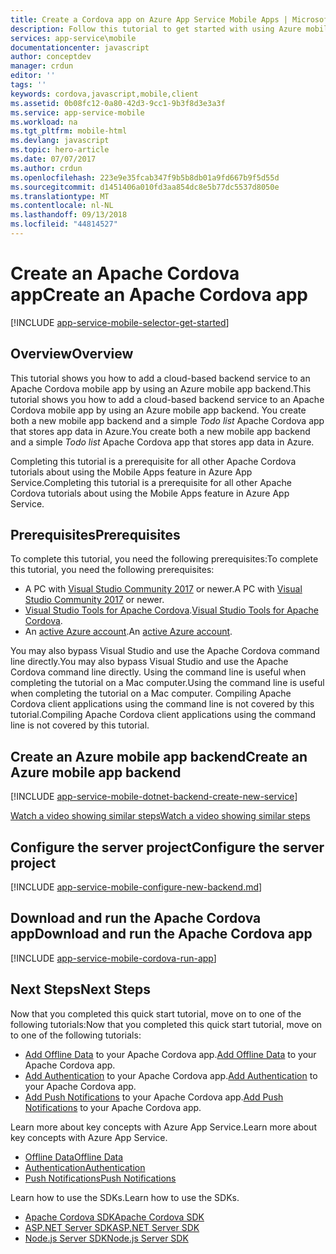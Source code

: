 ```yaml
---
title: Create a Cordova app on Azure App Service Mobile Apps | Microsoft Docs
description: Follow this tutorial to get started with using Azure mobile app backends for Apache Cordova development
services: app-service\mobile
documentationcenter: javascript
author: conceptdev
manager: crdun
editor: ''
tags: ''
keywords: cordova,javascript,mobile,client
ms.assetid: 0b08fc12-0a80-42d3-9cc1-9b3f8d3e3a3f
ms.service: app-service-mobile
ms.workload: na
ms.tgt_pltfrm: mobile-html
ms.devlang: javascript
ms.topic: hero-article
ms.date: 07/07/2017
ms.author: crdun
ms.openlocfilehash: 223e9e35fcab347f9b5b8db01a9fd667b9f5d55d
ms.sourcegitcommit: d1451406a010fd3aa854dc8e5b77dc5537d8050e
ms.translationtype: MT
ms.contentlocale: nl-NL
ms.lasthandoff: 09/13/2018
ms.locfileid: "44814527"
---
```

# <a name="create-an-apache-cordova-app"></a><span data-ttu-id="28e35-104">Create an Apache Cordova app</span><span class="sxs-lookup"><span data-stu-id="28e35-104">Create an Apache Cordova app</span></span>
[!INCLUDE [app-service-mobile-selector-get-started](../../includes/app-service-mobile-selector-get-started.md)]

## <a name="overview"></a><span data-ttu-id="28e35-105">Overview</span><span class="sxs-lookup"><span data-stu-id="28e35-105">Overview</span></span>
<span data-ttu-id="28e35-106">This tutorial shows you how to add a cloud-based backend service to an Apache Cordova mobile app by using an Azure mobile app backend.</span><span class="sxs-lookup"><span data-stu-id="28e35-106">This tutorial shows you how to add a cloud-based backend service to an Apache Cordova mobile app by using an Azure mobile app backend.</span></span>  <span data-ttu-id="28e35-107">You create both a new mobile app backend and a simple *Todo list* Apache Cordova app that stores app data in Azure.</span><span class="sxs-lookup"><span data-stu-id="28e35-107">You create both a new mobile app backend and a simple *Todo list* Apache Cordova app that stores app data in Azure.</span></span>

<span data-ttu-id="28e35-108">Completing this tutorial is a prerequisite for all other Apache Cordova tutorials about using the Mobile Apps feature in Azure App Service.</span><span class="sxs-lookup"><span data-stu-id="28e35-108">Completing this tutorial is a prerequisite for all other Apache Cordova tutorials about using the Mobile Apps feature in Azure App Service.</span></span>

## <a name="prerequisites"></a><span data-ttu-id="28e35-109">Prerequisites</span><span class="sxs-lookup"><span data-stu-id="28e35-109">Prerequisites</span></span>
<span data-ttu-id="28e35-110">To complete this tutorial, you need the following prerequisites:</span><span class="sxs-lookup"><span data-stu-id="28e35-110">To complete this tutorial, you need the following prerequisites:</span></span>

* <span data-ttu-id="28e35-111">A PC with [Visual Studio Community 2017] or newer.</span><span class="sxs-lookup"><span data-stu-id="28e35-111">A PC with [Visual Studio Community 2017] or newer.</span></span>
* <span data-ttu-id="28e35-112">[Visual Studio Tools for Apache Cordova].</span><span class="sxs-lookup"><span data-stu-id="28e35-112">[Visual Studio Tools for Apache Cordova].</span></span>
* <span data-ttu-id="28e35-113">An [active Azure account](https://azure.microsoft.com/pricing/free-trial/).</span><span class="sxs-lookup"><span data-stu-id="28e35-113">An [active Azure account](https://azure.microsoft.com/pricing/free-trial/).</span></span>

<span data-ttu-id="28e35-114">You may also bypass Visual Studio and use the Apache Cordova command line directly.</span><span class="sxs-lookup"><span data-stu-id="28e35-114">You may also bypass Visual Studio and use the Apache Cordova command line directly.</span></span>  <span data-ttu-id="28e35-115">Using the command line is useful when completing the tutorial on a Mac computer.</span><span class="sxs-lookup"><span data-stu-id="28e35-115">Using the command line is useful when completing the tutorial on a Mac computer.</span></span>  <span data-ttu-id="28e35-116">Compiling Apache Cordova client applications using the command line is not covered by this tutorial.</span><span class="sxs-lookup"><span data-stu-id="28e35-116">Compiling Apache Cordova client applications using the command line is not covered by this tutorial.</span></span>

## <a name="create-an-azure-mobile-app-backend"></a><span data-ttu-id="28e35-117">Create an Azure mobile app backend</span><span class="sxs-lookup"><span data-stu-id="28e35-117">Create an Azure mobile app backend</span></span>
[!INCLUDE [app-service-mobile-dotnet-backend-create-new-service](../../includes/app-service-mobile-dotnet-backend-create-new-service.md)]

[<span data-ttu-id="28e35-118">Watch a video showing similar steps</span><span class="sxs-lookup"><span data-stu-id="28e35-118">Watch a video showing similar steps</span></span>](https://channel9.msdn.com/series/Azure-connected-services-with-Cordova/Azure-connected-services-task-1-Create-an-Azure-Mobile-App)

## <a name="configure-the-server-project"></a><span data-ttu-id="28e35-119">Configure the server project</span><span class="sxs-lookup"><span data-stu-id="28e35-119">Configure the server project</span></span>
[!INCLUDE [app-service-mobile-configure-new-backend.md](../../includes/app-service-mobile-configure-new-backend.md)]

## <a name="download-and-run-the-apache-cordova-app"></a><span data-ttu-id="28e35-120">Download and run the Apache Cordova app</span><span class="sxs-lookup"><span data-stu-id="28e35-120">Download and run the Apache Cordova app</span></span>
[!INCLUDE [app-service-mobile-cordova-run-app](../../includes/app-service-mobile-cordova-run-app.md)]

## <a name="next-steps"></a><span data-ttu-id="28e35-121">Next Steps</span><span class="sxs-lookup"><span data-stu-id="28e35-121">Next Steps</span></span>
<span data-ttu-id="28e35-122">Now that you completed this quick start tutorial, move on to one of the following tutorials:</span><span class="sxs-lookup"><span data-stu-id="28e35-122">Now that you completed this quick start tutorial, move on to one of the following tutorials:</span></span>

* <span data-ttu-id="28e35-123">[Add Offline Data](app-service-mobile-cordova-get-started-offline-data.md) to your Apache Cordova app.</span><span class="sxs-lookup"><span data-stu-id="28e35-123">[Add Offline Data](app-service-mobile-cordova-get-started-offline-data.md) to your Apache Cordova app.</span></span>
* <span data-ttu-id="28e35-124">[Add Authentication](app-service-mobile-cordova-get-started-users.md) to your Apache Cordova app.</span><span class="sxs-lookup"><span data-stu-id="28e35-124">[Add Authentication](app-service-mobile-cordova-get-started-users.md) to your Apache Cordova app.</span></span>
* <span data-ttu-id="28e35-125">[Add Push Notifications](app-service-mobile-cordova-get-started-push.md) to your Apache Cordova app.</span><span class="sxs-lookup"><span data-stu-id="28e35-125">[Add Push Notifications](app-service-mobile-cordova-get-started-push.md) to your Apache Cordova app.</span></span>

<span data-ttu-id="28e35-126">Learn more about key concepts with Azure App Service.</span><span class="sxs-lookup"><span data-stu-id="28e35-126">Learn more about key concepts with Azure App Service.</span></span>

* <span data-ttu-id="28e35-127">[Offline Data]</span><span class="sxs-lookup"><span data-stu-id="28e35-127">[Offline Data]</span></span>
* <span data-ttu-id="28e35-128">[Authentication]</span><span class="sxs-lookup"><span data-stu-id="28e35-128">[Authentication]</span></span>
* <span data-ttu-id="28e35-129">[Push Notifications]</span><span class="sxs-lookup"><span data-stu-id="28e35-129">[Push Notifications]</span></span>

<span data-ttu-id="28e35-130">Learn how to use the SDKs.</span><span class="sxs-lookup"><span data-stu-id="28e35-130">Learn how to use the SDKs.</span></span>

* <span data-ttu-id="28e35-131">[Apache Cordova SDK]</span><span class="sxs-lookup"><span data-stu-id="28e35-131">[Apache Cordova SDK]</span></span>
* <span data-ttu-id="28e35-132">[ASP.NET Server SDK]</span><span class="sxs-lookup"><span data-stu-id="28e35-132">[ASP.NET Server SDK]</span></span>
* <span data-ttu-id="28e35-133">[Node.js Server SDK]</span><span class="sxs-lookup"><span data-stu-id="28e35-133">[Node.js Server SDK]</span></span>

<!-- Images. -->

<!-- URLs -->
[Azure portal]: https://portal.azure.com/
[Visual Studio Community 2017]: http://www.visualstudio.com/
[Visual Studio Tools for Apache Cordova]: https://www.visualstudio.com/en-us/features/cordova-vs.aspx
[Offline Data]: app-service-mobile-offline-data-sync.md
[Authentication]: app-service-mobile-auth.md
[Push Notifications]: ../notification-hubs/notification-hubs-push-notification-overview.md
[Apache Cordova SDK]: app-service-mobile-cordova-how-to-use-client-library.md
[ASP.NET Server SDK]: app-service-mobile-dotnet-backend-how-to-use-server-sdk.md
[Node.js Server SDK]: app-service-mobile-node-backend-how-to-use-server-sdk.md
